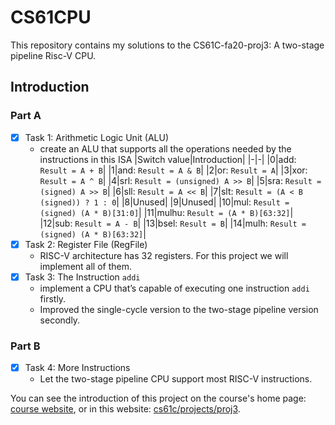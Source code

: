 # CS61CPU

This repository contains my solutions to the CS61C-fa20-proj3: A two-stage pipeline Risc-V CPU.

## Introduction

### Part A

- [x] Task 1: Arithmetic Logic Unit (ALU)
    * create an ALU that supports all the operations needed by the instructions in this ISA
        |Switch value|Introduction|
        |-|-|
        |0|add: `Result = A + B`|
        |1|and: `Result = A & B`|
        |2|or: `Result = A`|
        |3|xor: `Result = A ^ B`|
        |4|srl: `Result = (unsigned) A >> B`|
        |5|sra: `Result = (signed) A >> B`|
        |6|sll: `Result = A << B`|
        |7|slt: `Result = (A < B (signed)) ? 1 : 0`|
        |8|Unused|
        |9|Unused|
        |10|mul: `Result = (signed) (A * B)[31:0]`|
        |11|mulhu: `Result = (A * B)[63:32]`|
        |12|sub: `Result = A - B`|
        |13|bsel: `Result = B`|
        |14|mulh: `Result = (signed) (A * B)[63:32]`|
- [x] Task 2: Register File (RegFile)
    * RISC-V architecture has 32 registers. For this project we will implement all of them. 
- [x] Task 3: The Instruction `addi`
    * implement a CPU that’s capable of executing one instruction `addi` firstly.
    * Improved the single-cycle version to the two-stage pipeline version secondly.

### Part B

- [x] Task 4: More Instructions
    * Let the two-stage pipeline CPU support most RISC-V instructions.

You can see the introduction of this project on the course's home page: [course website](https://cs61c.org/fa20/), or in this website: [cs61c/projects/proj3](https://www.learncs.site/docs/curriculum-resource/cs61c/projects/proj3).
